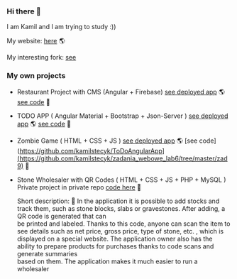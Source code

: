 ### Hi there 👋

I am Kamil and I am trying to study :)) 

My website: 
[here](http://kamil-stecyk.ct8.pl/)  🌎

My interesting fork:
[see](https://github.com/kamilstecyk/SMARTS)


### My own projects

- Restaurant Project with CMS (Angular + Firebase) [see deployed app](http://restauracjadosyta.ct8.pl/) 🌎 [see code](https://github.com/kamilstecyk/project_restaurant) :speech_balloon:

- TODO APP ( Angular Material + Bootstrap + Json-Server ) [see deployed app](https://todo-angular-app-iota.vercel.app/) 🌎 [see code](https://github.com/kamilstecyk/ToDoAngularApp) :speech_balloon:

- Zombie Game ( HTML + CSS + JS ) [see deployed app](https://todo-angular-app-iota.vercel.app/) 🌎 [see code](https://github.com/kamilstecyk/ToDoAngularApp](https://github.com/kamilstecyk/zadania_webowe_lab6/tree/master/zad9) :speech_balloon:

- Stone Wholesaler with QR Codes ( HTML + CSS + JS + PHP + MySQL ) Private project in private repo [code here](https://github.com/kamilstecyk/inventory_project)  :eyes:
  
  Short description: :speech_balloon:
  In the application it is possible to add stocks and track them, such as stone blocks, slabs or gravestones. After adding, a QR code is generated that can       
  be printed and labeled. Thanks to this code, anyone can scan the item to see details such as net price, gross price, type of stone, etc. , which is     
  displayed on a special website. The application owner also has the ability to prepare products for purchases thanks to code scans and generate summaries  
  based on them. The application makes it much easier to run a wholesaler
